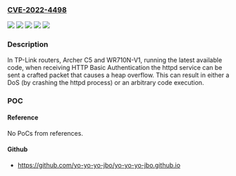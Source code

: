 ### [CVE-2022-4498](https://cve.mitre.org/cgi-bin/cvename.cgi?name=CVE-2022-4498)
![](https://img.shields.io/static/v1?label=Product&message=Archer%20C5&color=blue)
![](https://img.shields.io/static/v1?label=Product&message=WR710N&color=blue)
![](https://img.shields.io/static/v1?label=Version&message=%3D%20V1-151022%20&color=brighgreen)
![](https://img.shields.io/static/v1?label=Version&message=%3D%20V2_160221_US%20&color=brighgreen)
![](https://img.shields.io/static/v1?label=Vulnerability&message=CWE-120%20Buffer%20Copy%20without%20Checking%20Size%20of%20Input%20('Classic%20Buffer%20Overflow')&color=brighgreen)

### Description

In TP-Link routers, Archer C5 and WR710N-V1, running the latest available code, when receiving HTTP Basic Authentication the httpd service can be sent a crafted packet that causes a heap overflow. This can result in either a DoS (by crashing the httpd process) or an arbitrary code execution.

### POC

#### Reference
No PoCs from references.

#### Github
- https://github.com/yo-yo-yo-jbo/yo-yo-yo-jbo.github.io

